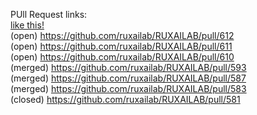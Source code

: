 PUll Request links:  
[like this!](https://www.google.com)  
(open) https://github.com/ruxailab/RUXAILAB/pull/612  
(open) https://github.com/ruxailab/RUXAILAB/pull/611  
(open) https://github.com/ruxailab/RUXAILAB/pull/610  
(merged) https://github.com/ruxailab/RUXAILAB/pull/593  
(merged) https://github.com/ruxailab/RUXAILAB/pull/587  
(merged) https://github.com/ruxailab/RUXAILAB/pull/583  
(closed) https://github.com/ruxailab/RUXAILAB/pull/581  
